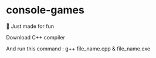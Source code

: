 # console-games

🤗 Just made for fun 

Download C++ compiler

And run this command : g++ file_name.cpp & file_name.exe